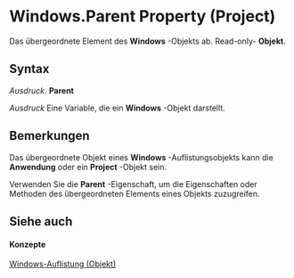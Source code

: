 
# Windows.Parent Property (Project)

Das übergeordnete Element des  **Windows** -Objekts ab. Read-only- **Objekt**.


## Syntax

 _Ausdruck_. **Parent**

 _Ausdruck_ Eine Variable, die ein **Windows** -Objekt darstellt.


## Bemerkungen

Das übergeordnete Objekt eines  **Windows** -Auflistungsobjekts kann die **Anwendung** oder ein **Project** -Objekt sein.

Verwenden Sie die  **Parent** -Eigenschaft, um die Eigenschaften oder Methoden des übergeordneten Elements eines Objekts zuzugreifen.


## Siehe auch


#### Konzepte


[Windows-Auflistung (Objekt)](6fc70ece-0257-5565-907b-e0e7a6770980.md)